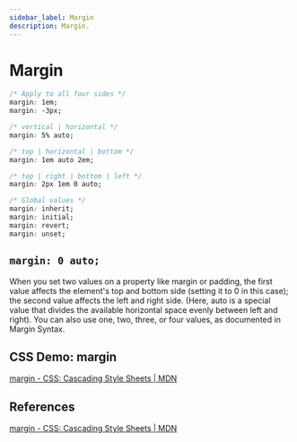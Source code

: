 ```yaml
---
sidebar_label: Margin
description: Margin.
---
```


# Margin

```css
/* Apply to all four sides */
margin: 1em;
margin: -3px;

/* vertical | horizontal */
margin: 5% auto;

/* top | horizontal | bottom */
margin: 1em auto 2em;

/* top | right | bottom | left */
margin: 2px 1em 0 auto;

/* Global values */
margin: inherit;
margin: initial;
margin: revert;
margin: unset;
```

## `margin: 0 auto;`

When you set two values on a property like margin or padding, the first value affects the element's top and bottom side (setting it to 0 in this case); the second value affects the left and right side. (Here, auto is a special value that divides the available horizontal space evenly between left and right). You can also use one, two, three, or four values, as documented in Margin Syntax.

## CSS Demo: margin

[margin - CSS: Cascading Style Sheets | MDN](https://developer.mozilla.org/en-US/docs/Web/CSS/margin#syntax)

## References

[margin - CSS: Cascading Style Sheets | MDN](https://developer.mozilla.org/en-US/docs/Web/CSS/margin#syntax)